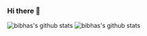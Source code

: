 ### Hi there 👋

![bibhas's github stats](https://github-readme-stats.vercel.app/api?username=bibhas44&show_icons=true&theme=radical&count_private=true)
![bibhas's github stats](https://github-readme-stats.vercel.app/api?username=bibhas44&hide=contribs,prs)

<!--
**bibhas44/bibhas44** is a ✨ _special_ ✨ repository because its `README.md` (this file) appears on your GitHub profile.

Here are some ideas to get you started:

- 🔭 I’m currently working on ...
- 🌱 I’m currently learning ...
- 👯 I’m looking to collaborate on ...
- 🤔 I’m looking for help with ...
- 💬 Ask me about ...
- 📫 How to reach me: ...
- 😄 Pronouns: ...
- ⚡ Fun fact: ...
-->
